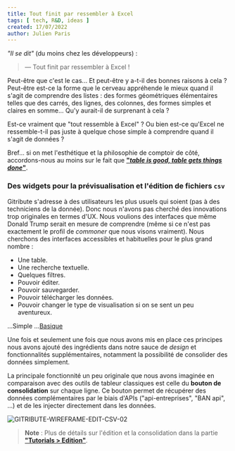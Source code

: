 ```yaml
---
title: Tout finit par ressembler à Excel
tags: [ tech, R&D, ideas ]
created: 17/07/2022
author: Julien Paris
---
```


_"Il se dit"_ (du moins chez les développeurs) :

> — Tout finit par ressembler à Excel !

Peut-être que c'est le cas... Et peut-être y a-t-il des bonnes raisons à cela ? Peut-être est-ce la forme que le cerveau appréhende le mieux quand il s'agit de comprendre des listes : des formes géométriques élémentaires telles que des carrés, des lignes, des colonnes, des formes simples et claires en somme... Qu'y aurait-il de surprenant à cela ?

Est-ce vraiment que "tout ressemble à Excel" ? Ou bien est-ce qu'Excel ne ressemble-t-il pas juste à quelque chose simple à comprendre quand il s'agit de données ?

Bref... si on met l'esthétique et la philosophie de comptoir de côté, accordons-nous au moins sur le fait que **["_table is good, table gets things done_"](https://youtu.be/qUTtKYMk7u8?t=141)**.

### Des widgets pour la prévisualisation et l'édition de fichiers `csv`

Gitribute s'adresse à des utilisateurs les plus usuels qui soient (pas à des techniciens de la donnée). Donc nous n'avons pas cherché des innovations trop originales en termes d'UX. Nous voulions des interfaces que même Donald Trump serait en mesure de comprendre (même si ce n'est pas exactement le profil de _commoner_ que nous visons vraiment). Nous cherchons des interfaces accessibles et habituelles pour le plus grand nombre : 

- Une table.
- Une recherche textuelle.
- Quelques filtres.
- Pouvoir éditer.
- Pouvoir sauvegarder.
- Pouvoir télécharger les données.
- Pouvoir changer le type de visualisation si on se sent un peu aventureux.

...Simple
...[Basique](https://www.youtube.com/watch?v=2bjk26RwjyU&ab_channel=orelsan)

Une fois et seulement une fois que nous avons mis en place ces principes nous avons ajouté des ingrédients dans notre sauce de _design_ et fonctionnalités supplémentaires, notamment la possibilité de consolider des données simplement.

La principale fonctionnité un peu originale que nous avons imaginée en comparaison avec des outils de tableur classiques est celle du **bouton de consolidation** sur chaque ligne. Ce bouton permet de récupérer des données complémentaires par le biais d'APIs ("api-entreprises", "BAN api", ...) et de les injecter directement dans les données.

![GITRIBUTE-WIREFRAME-EDIT-CSV-02](https://raw.githubusercontent.com/multi-coop/gitribute-documentation-content/main/images/schemas/Multi-gitribute-wireframe-edit-csv-02.png)

> **Note** : Plus de détails sur l'édition et la consolidation dans la partie **["Tutorials > Edition"](/tutorial-edition)**.
